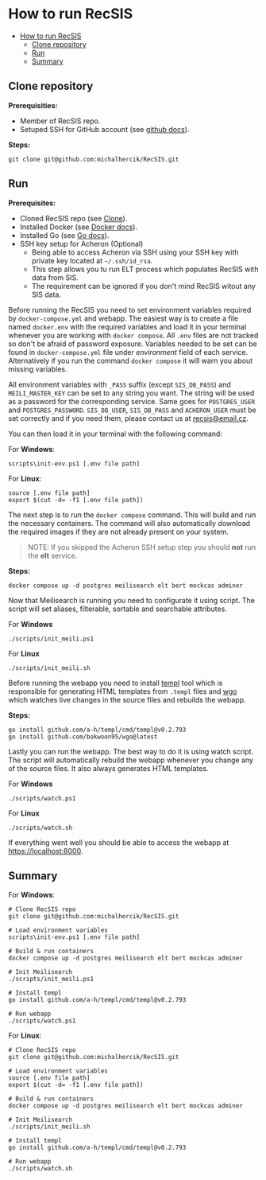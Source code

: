 # How to run RecSIS

- [How to run RecSIS](#how-to-run-recsis)
  - [Clone repository](#clone-repository)
  - [Run](#run)
  - [Summary](#summary)

## Clone repository

**Prerequisities:**
 - Member of RecSIS repo.
 - Setuped SSH for GitHub account (see [github docs](https://docs.github.com/en/authentication/connecting-to-github-with-ssh/adding-a-new-ssh-key-to-your-github-account)).

**Steps:**
```
git clone git@github.com:michalhercik/RecSIS.git
```

## Run

**Prerequisites:**
 - Cloned RecSIS repo (see [Clone](#clone)).
 - Installed Docker (see [Docker docs](https://docs.docker.com/get-docker/)).
 - Installed Go (see [Go docs](https://go.dev/doc/install)).
 - SSH key setup for Acheron (Optional)
    - Being able to access Acheron via SSH using your SSH key with private key
    located at `~/.ssh/id_rsa`.
    - This step allows you tu run ELT process which populates RecSIS with data
    from SIS.
    - The requirement can be ignored if you don't mind RecSIS witout any SIS
    data.

Before running the RecSIS you need to set environment variables required by
`docker-compose.yml` and webapp. The easiest way is to create a file named
`docker.env` with the required variables and load it in your terminal whenever
you are working with `docker compose`. All `.env` files are not tracked so don't
be afraid of password exposure. Variables needed to be set can be found in
`docker-compose.yml` file under *environment* field of each service.
Alternatively if you run the command `docker compose` it will warn you about
missing variables.

All environment variables with `_PASS` suffix (except `SIS_DB_PASS`) and `MEILI_MASTER_KEY` can be set to any string you want. The string will be used as a password for the corresponding service. Same goes for `POSTGRES_USER` and `POSTGRES_PASSWORD`. `SIS_DB_USER`, `SIS_DB_PASS` and `ACHERON_USER` must be set correctly and if you need them, please contact us at [recsis@email.cz](mailto:recsis@email.cz).

You can then load it in your terminal with the following command:

For **Windows**:

```
scripts\init-env.ps1 [.env file path]
```

For **Linux**:

```
source [.env file path]
export $(cut -d= -f1 [.env file path])
```

The next step is to run the `docker compose` command. This will build and run
the necessary containers. The command will also automatically download the
required images if they are not already present on your system.

> NOTE: If you skipped the Acheron SSH setup step you should **not** run the
**elt** service.

**Steps:**
```
docker compose up -d postgres meilisearch elt bert mockcas adminer
```

Now that Meilisearch is running you need to configurate it using script. The
script will set aliases, filterable, sortable and searchable attributes.

For **Windows**
```
./scripts/init_meili.ps1
```

For **Linux**
```
./scripts/init_meili.sh
```

Before running the webapp you need to install [templ](https://templ.guide/) tool
which is responsible for generating HTML templates from `.templ` files
and [wgo](https://github.com/bokwoon95/wgo) which watches live changes in the source files and rebuilds the webapp.

**Steps:**
```
go install github.com/a-h/templ/cmd/templ@v0.2.793
go install github.com/bokwoon95/wgo@latest
```

Lastly you can run the webapp. The best way to do it is using watch script. The
script will automatically rebuild the webapp whenever you change any of the
source files. It also always generates HTML templates.

For **Windows**
```
./scripts/watch.ps1
```

For **Linux**
```
./scripts/watch.sh
```

If everything went well you should be able to access the webapp at
[https://localhost:8000](https://localhost:8000).

## Summary

For **Windows**:

```
# Clone RecSIS repo
git clone git@github.com:michalhercik/RecSIS.git

# Load environment variables
scripts\init-env.ps1 [.env file path]

# Build & run containers
docker compose up -d postgres meilisearch elt bert mockcas adminer

# Init Meilisearch
./scripts/init_meili.ps1

# Install templ
go install github.com/a-h/templ/cmd/templ@v0.2.793

# Run webapp
./scripts/watch.ps1
```

For **Linux**:

```
# Clone RecSIS repo
git clone git@github.com:michalhercik/RecSIS.git

# Load environment variables
source [.env file path]
export $(cut -d= -f1 [.env file path])

# Build & run containers
docker compose up -d postgres meilisearch elt bert mockcas adminer

# Init Meilisearch
./scripts/init_meili.sh

# Install templ
go install github.com/a-h/templ/cmd/templ@v0.2.793

# Run webapp
./scripts/watch.sh
```
